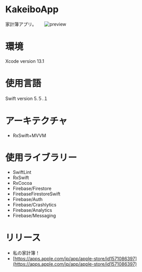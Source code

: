 # KakeiboApp
家計簿アプリ。　　
![preview](https://user-images.githubusercontent.com/82946608/141708670-5c5ec81f-c967-4106-ac00-200b330cde7f.gif)

# 環境
Xcode version 13.1 

# 使用言語
Swift version 5.５.１

# アーキテクチャ
- RxSwift+MVVM

# 使用ライブラリー
- SwiftLint
- RxSwift
- RxCocoa
- Firebase/Firestore
- FirebaseFirestoreSwift
- Firebase/Auth
- Firebase/Crashlytics
- Firebase/Analytics
- Firebase/Messaging

# リリース
- 私の家計簿！
- [https://apps.apple.com/jp/app/apple-store/id1571086397](https://apps.apple.com/jp/app/apple-store/id1571086397)
